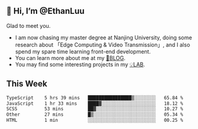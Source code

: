 ## 👋 Hi, I’m @EthanLuu

Glad to meet you.

- I am now chasing my master degree at Nanjing University, doing some research about 「Edge Computing & Video Transmission」, and I also spend my spare time learning front-end development.
- You can learn more about me at my [📝BLOG](https://blog.ethanloo.cn).
- You may find some interesting projects in my [💡LAB](https://lab.ethanloo.cn).

## This Week
<!--START_SECTION:waka-->

```txt
TypeScript    5 hrs 39 mins   ████████████████▒░░░░░░░░   65.84 %
JavaScript    1 hr 33 mins    ████▓░░░░░░░░░░░░░░░░░░░░   18.12 %
SCSS          53 mins         ██▓░░░░░░░░░░░░░░░░░░░░░░   10.27 %
Other         27 mins         █▒░░░░░░░░░░░░░░░░░░░░░░░   05.34 %
HTML          1 min           ░░░░░░░░░░░░░░░░░░░░░░░░░   00.25 %
```

<!--END_SECTION:waka-->
